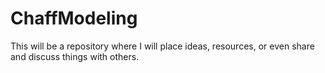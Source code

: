 # ChaffModeling
This will be a repository where I will place ideas, resources, or even share and discuss things with others. 

